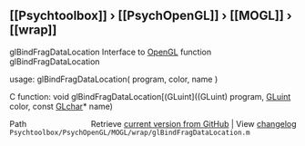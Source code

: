 ## [[Psychtoolbox]] &#8250; [[PsychOpenGL]] &#8250; [[MOGL]] &#8250; [[wrap]]

glBindFragDataLocation  Interface to [OpenGL](OpenGL) function glBindFragDataLocation  
  
usage:  glBindFragDataLocation( program, color, name )  
  
C function:  void glBindFragDataLocation[(GLuint]((GLuint) program, [GLuint](GLuint) color, const [GLchar](GLchar)\* name)  




<div class="code_header" style="text-align:right;">
  <span style="float:left;">Path&nbsp;&nbsp;</span> <span class="counter">Retrieve <a href=
  "https://raw.github.com/Psychtoolbox-3/Psychtoolbox-3/beta/Psychtoolbox/PsychOpenGL/MOGL/wrap/glBindFragDataLocation.m">current version from GitHub</a> | View <a href=
  "https://github.com/Psychtoolbox-3/Psychtoolbox-3/commits/beta/Psychtoolbox/PsychOpenGL/MOGL/wrap/glBindFragDataLocation.m">changelog</a></span>
</div>
<div class="code">
  <code>Psychtoolbox/PsychOpenGL/MOGL/wrap/glBindFragDataLocation.m</code>
</div>

